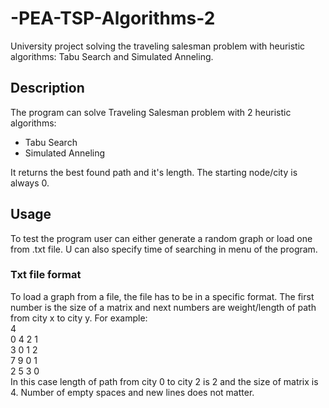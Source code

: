 # -PEA-TSP-Algorithms-2
University project solving the traveling salesman problem with heuristic algorithms: Tabu Search and Simulated Anneling.
## Description
The program can solve Traveling Salesman problem with 2 heuristic algorithms:
- Tabu Search
- Simulated Anneling

It returns the best found path and it's length. The starting node/city is always 0.
## Usage
To test the program user can either generate a random graph or load one from .txt file. U can also specify time of searching in menu of the program.
### Txt file format
To load a graph from a file, the file has to be in a specific format. The first number is the size of a matrix and next numbers are weight/length of path from city x to city y. For example:  
4  
0 4 2 1  
3 0 1 2  
7 9 0 1  
2 5 3 0  
In this case length of path from city 0 to city 2 is 2 and the size of matrix is 4. Number of empty spaces and new lines does not matter.
